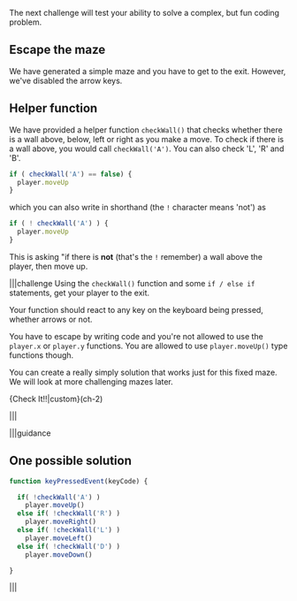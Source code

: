 The next challenge will test your ability to solve a complex, but fun coding problem.

## Escape the maze
We have generated a simple maze and you have to get to the exit. However, we've disabled the arrow keys.


## Helper function
We have provided a helper function `checkWall()` that checks whether there is a wall above, below, left or right as you make a move. To check if there is a wall above, you would call `checkWall('A')`. You can also check 'L', 'R' and 'B'.

```javascript
if ( checkWall('A') == false) {
  player.moveUp
}
```

which you can also write in shorthand (the `!` character means 'not') as

```javascript
if ( ! checkWall('A') ) {
  player.moveUp
}
```

This is asking "if there is **not** (that's the `!` remember) a wall above the player, then move up.

|||challenge
Using the `checkWall()` function and some `if / else if` statements, get your player to the exit.

Your function should react to any key on the keyboard being pressed, whether arrows or not. 

You have to escape by writing code and you're not allowed to use the `player.x` or `player.y` functions. You are allowed to use `player.moveUp()` type functions though.

You can create a really simply solution that works just for this fixed maze. We will look at more challenging mazes later.

{Check It!!|custom}(ch-2)

|||


|||guidance
## One possible solution

```javascript
function keyPressedEvent(keyCode) {

  if( !checkWall('A') )
    player.moveUp()
  else if( !checkWall('R') )
    player.moveRight()
  else if( !checkWall('L') )
    player.moveLeft()
  else if( !checkWall('D') )
    player.moveDown()

}
```
|||